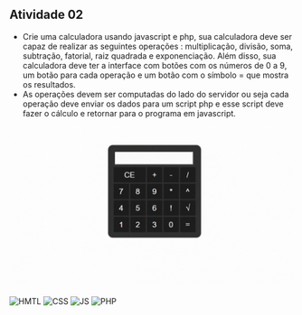 ## Atividade 02
- Crie uma calculadora usando javascript e php, sua calculadora deve ser capaz de realizar as seguintes operações : multiplicação, divisão, soma, subtração, fatorial, raiz quadrada e exponenciação. Além disso, sua calculadora deve ter a interface com botões com os números de 0 a 9, um botão para cada operação e um botão com o símbolo = que mostra os resultados. 
- As operações devem ser computadas do lado do servidor ou seja cada operação deve enviar os dados para um script php e esse script deve fazer o cálculo e retornar para o programa em javascript.

![Video Demonstrativo](https://github.com/camilavitoriacosta/ProgWeb/blob/master/src/videos/prova02_exercicio02.gif)

<img align="center" alt="HMTL" src="https://img.shields.io/badge/HTML5-E34F26?style=for-the-badge&logo=html5&logoColor=white"> <img align="center" alt="CSS" src="https://img.shields.io/badge/CSS3-1572B6?style=for-the-badge&logo=css3&logoColor=white"> <img align="center" alt="JS" src="https://img.shields.io/badge/JavaScript-F7DF1E?style=for-the-badge&logo=javascript&logoColor=black"> <img align="center" alt="PHP" src="https://img.shields.io/badge/PHP-777BB4?style=for-the-badge&logo=php&logoColor=white"> 
